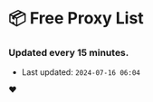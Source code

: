 # :package: Free Proxy List
### Updated every 15 minutes.

- Last updated: `2024-07-16 06:04`

:heart:
